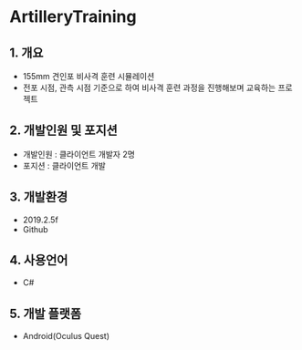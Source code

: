 # ArtilleryTraining
## 1. 개요
* 155mm 견인포 비사격 훈련 시뮬레이션
* 전포 시점, 관측 시점 기준으로 하여 비사격 훈련 과정을 진행해보며 교육하는 프로젝트
## 2. 개발인원 및 포지션
+ 개발인원 : 클라이언트 개발자 2명
+ 포지션 : 클라이언트 개발 
## 3. 개발환경
+ 2019.2.5f
+ Github
## 4. 사용언어 
+ C#
## 5. 개발 플랫폼
+ Android(Oculus Quest)








